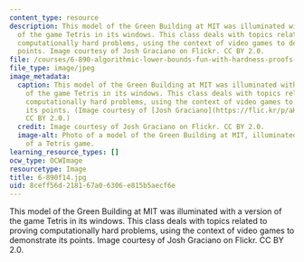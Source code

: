 ```yaml
---
content_type: resource
description: This model of the Green Building at MIT was illuminated with a version
  of the game Tetris in its windows. This class deals with topics related to proving
  computationally hard problems, using the context of video games to demonstrate its
  points. Image courtesy of Josh Graciano on Flickr. CC BY 2.0.
file: /courses/6-890-algorithmic-lower-bounds-fun-with-hardness-proofs-fall-2014/8ceff56d218167a06306e815b5aecf6e_6-890f14.jpg
file_type: image/jpeg
image_metadata:
  caption: This model of the Green Building at MIT was illuminated with a version
    of the game Tetris in its windows. This class deals with topics related to proving
    computationally hard problems, using the context of video games to demonstrate
    its points. (Image courtesy of [Josh Graciano](https://flic.kr/p/aHPSVR) on Flickr.
    CC BY 2.0.)
  credit: Image courtesy of Josh Graciano on Flickr. CC BY 2.0.
  image-alt: Photo of a model of the Green Building at MIT, illuminated with a version
    of a Tetris game.
learning_resource_types: []
ocw_type: OCWImage
resourcetype: Image
title: 6-890f14.jpg
uid: 8ceff56d-2181-67a0-6306-e815b5aecf6e
---
```

This model of the Green Building at MIT was illuminated with a version of the game Tetris in its windows. This class deals with topics related to proving computationally hard problems, using the context of video games to demonstrate its points. Image courtesy of Josh Graciano on Flickr. CC BY 2.0.

